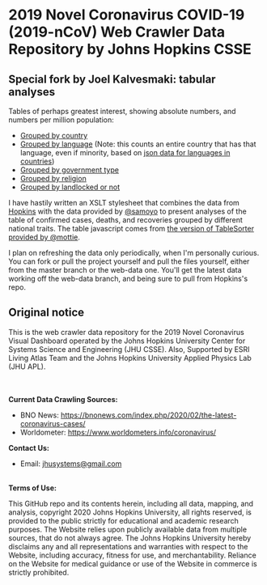 # 2019 Novel Coronavirus COVID-19 (2019-nCoV) Web Crawler Data Repository by Johns Hopkins CSSE

## Special fork by Joel Kalvesmaki: tabular analyses

Tables of perhaps greatest interest, showing absolute numbers, and numbers per million population:
* [Grouped by country](Country-Region.html)
* [Grouped by language](language.html) (Note: this counts an entire country that has that language, even if minority, based on 
[json data for languages in countries](https://github.com/samayo/country-json/blob/master/src/country-by-languages.json))
* [Grouped by government type](government.html)
* [Grouped by religion](religion.html)
* [Grouped by landlocked or not](landlocked.html)

I have hastily written an XSLT stylesheet that combines the data from 
[Hopkins](https://github.com/CSSEGISandData/COVID-19) with the data provided by 
[@samoyo](https://github.com/samayo/country-json) to present analyses of the table of confirmed cases, deaths, and recoveries grouped by different national traits. The table javascript comes from [the version of TableSorter provided by @mottie](https://mottie.github.io/tablesorter/docs/).

I plan on refreshing the data only periodically, when I'm personally curious. You can fork or pull the project yourself and pull the files yourself, either from the master branch or the web-data one. You'll get the latest data working off the web-data branch, and being sure to pull from Hopkins's repo.

## Original notice

This is the web crawler data repository for the 2019 Novel Coronavirus Visual Dashboard operated by the Johns Hopkins University Center for Systems Science and Engineering (JHU CSSE). Also, Supported by ESRI Living Atlas Team and the Johns Hopkins University Applied Physics Lab (JHU APL).

<br><br>
<b>Current Data Crawling Sources:</b><br>

* BNO News: https://bnonews.com/index.php/2020/02/the-latest-coronavirus-cases/  <br>
* Worldometer: https://www.worldometers.info/coronavirus/ <br>

<b>Contact Us: </b><br>
* Email: jhusystems@gmail.com
<br><br>

<b>Terms of Use:</b><br>

This GitHub repo and its contents herein, including all data, mapping, and analysis, copyright 2020 Johns Hopkins University, all rights reserved, is provided to the public strictly for educational and academic research purposes.  The Website relies upon publicly available data from multiple sources, that do not always agree. The Johns Hopkins University hereby disclaims any and all representations and warranties with respect to the Website, including accuracy, fitness for use, and merchantability.  Reliance on the Website for medical guidance or use of the Website in commerce is strictly prohibited.
